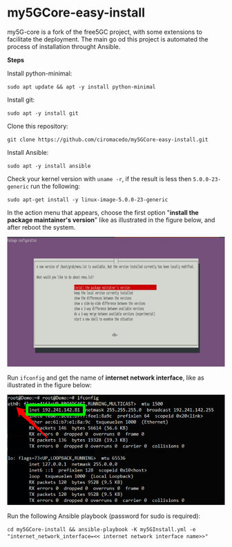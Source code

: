 
# my5GCore-easy-install

my5G-core is a fork of the free5GC project, with some extensions to facilitate the deployment. The main go od this project is automated the process of installation throught Ansible.

**Steps**

Install python-minimal:
```
sudo apt update && apt -y install python-minimal
```

Install git:
```
sudo apt -y install git
```

Clone this repository:
```
git clone https://github.com/ciromacedo/my5GCore-easy-install.git
```

Install Ansible:
```
sudo apt -y install ansible
```

Check your kernel version with ```uname -r```, if the result is less then ```5.0.0-23-generic``` run the following:
```
sudo apt-get install -y linux-image-5.0.0-23-generic
```
In the action menu that appears, choose the first option "__install the package maintainer's version__" like as illustrated in the figure below, and after reboot the system.

<p align="center">
    <img src="imagens/kerner-5-0-23.jpeg" height="300"/> 
</p>

Run ```ifconfig``` and get the name of **internet network interface**, like as illustrated in the figure below:
<p align="center">
    <img src="imagens/if_config.png"/> 
</p>


Run the following Ansible playbook (password for sudo is required):
```
cd my5GCore-install && ansible-playbook -K my5GInstall.yml -e  "internet_network_interface=<< internet network interface name>>"
```
